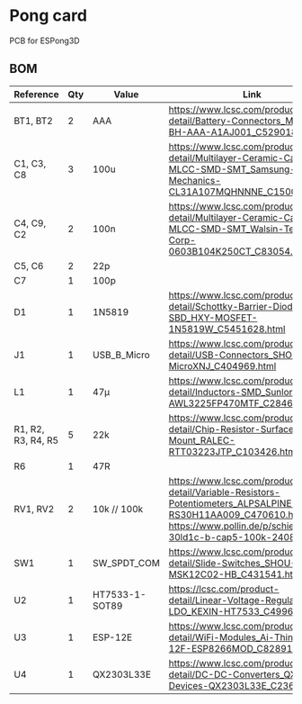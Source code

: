 # Pong card
PCB for ESPong3D

## BOM
| Reference          | Qty | Value               | Link                                                 | 
|--------------------|-----|---------------------|---|
| BT1, BT2           | 2   | AAA                 | https://www.lcsc.com/product-detail/Battery-Connectors_MYOUNG-BH-AAA-A1AJ001_C5290189.html |
| C1, C3, C8         | 3   | 100u                | https://www.lcsc.com/product-detail/Multilayer-Ceramic-Capacitors-MLCC-SMD-SMT_Samsung-Electro-Mechanics-CL31A107MQHNNNE_C15008.html |
| C4, C9, C2         | 2   | 100n                | https://www.lcsc.com/product-detail/Multilayer-Ceramic-Capacitors-MLCC-SMD-SMT_Walsin-Tech-Corp-0603B104K250CT_C83054.html |
| C5, C6             | 2   | 22p                 |  |
| C7                 | 1   | 100p                |  |
| D1                 | 1   | 1N5819              | https://www.lcsc.com/product-detail/Schottky-Barrier-Diodes-SBD_HXY-MOSFET-1N5819W_C5451628.html |
| J1                 | 1   | USB_B_Micro         | https://www.lcsc.com/product-detail/USB-Connectors_SHOU-HAN-MicroXNJ_C404969.html |
| L1                 | 1   | 47µ                 | https://www.lcsc.com/product-detail/Inductors-SMD_Sunlord-AWL3225FP470MTF_C2846230.html |
| R1, R2, R3, R4, R5 | 5   | 22k                 | https://www.lcsc.com/product-detail/Chip-Resistor-Surface-Mount_RALEC-RTT03223JTP_C103426.html |
| R6                 | 1   | 47R                 |  |
| RV1, RV2           | 2   | 10k // 100k         | https://www.lcsc.com/product-detail/Variable-Resistors-Potentiometers_ALPSALPINE-RS30H11AA009_C470610.html(or: https://www.pollin.de/p/schieberegler-30ld1c-b-cap5-100k-240836) |
| SW1                | 1   | SW_SPDT_COM         | https://www.lcsc.com/product-detail/Slide-Switches_SHOU-HAN-MSK12C02-HB_C431541.html |
| U2                 | 1   | HT7533-1-SOT89      | https://lcsc.com/product-detail/Linear-Voltage-Regulators-LDO_KEXIN-HT7533_C499633.html |
| U3                 | 1   | ESP-12E             | https://www.lcsc.com/product-detail/WiFi-Modules_Ai-Thinker-ESP-12F-ESP8266MOD_C82891.html |
| U4                 | 1   | QX2303L33E          | https://www.lcsc.com/product-detail/DC-DC-Converters_QX-Micro-Devices-QX2303L33E_C236071.html |
